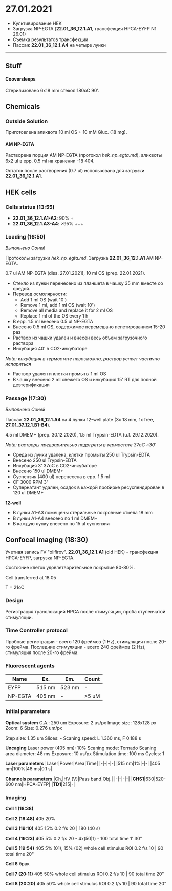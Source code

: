 27.01.2021
=========

- Культивирование HEK
- Загрузка NP-EGTA (**22.01_36_12.1.A1**, трансфекция HPCA-EYFP N1 26.01)
- Съемка результатов трансфекции
- Пассаж **22.01_36_12.1.A4** на четыре лунки

---

## Stuff
#### Cooversleeps
Стерилизовано 6x18 mm стекол 180oC 90'.


## Chemicals
### Outside Solution
Приготовлена аликвота 10 ml OS + 10 mM Gluc. (18 mg).

#### AM NP-EGTA
Растворена порция AM NP-EGTA (протокол *hek_np_egta.md*), аликвоты 6x2 ul в epp. 0.5 ml на хранении -18 404.

Остаток после растворения (0.7 ul) использована для загрузки **22.01_36_12.1.A1**.


## HEK cells
### Cells status (13:55)
- **22.01_36_12.1.A1-A2**: 90% +
- **22.01_36_12.1.A3-A4**: >95% +++

### Loading (16:50)
*Выполнено Соней*

Протоколы загрузки *hek_np_egta.md*.
Загрузка **22.01_36_12.1.A1** AM NP-EGTA.

0.7 ul AM NP-EGTA (diss. 27.01.2021), 10 ml OS (prep. 22.01.2021).

- Стекло из лунки перенесено из планшета в чашку 35 mm вместе со средой.
- Перевод осмолярности:
  - Add 1 ml OS (wait 10')
  - Remove 1 ml, add 1 ml OS (wait 10')
  - Remove all media and replace it for 2 ml OS
  - Replace 1 ml of the OS every 1 h
- В epp. 1.5 ml внесено 0.5 ul NP-EGTA
- Внесено 0.5 ml  OS, содержимое перемешано пепетированием 15-20 раз
- Раствор из чашки удален и внесен весь объем загрузочного раствора
- Инкубация 40' в CO2-инкубаторе

*Note: инкубация в термостате невозможна, раствор успеет частично испариться*

- Раствор удален и клетки промыты 1 ml OS
- В чашку внесено 2 ml свежего OS и инкубация 15' RT для полной деэтерификации

### Passage (17:30)
*Выполнено Соней*

Пассаж **22.01_36_12.1.A4** на 4 лунки 12-well plate (3x 18 mm, 1x free, **27.01_37_12.1.B1-B4**).

4.5 ml DMEM+ (prep. 30.12.2020), 1.5 ml Trypsin-EDTA (u.f. 29.12.2020).

*Note: растворы предварительно подогреты в термостате 37oC \~30'*

- Среда из лунки удалена, клетки промыты 250 ul Trypsin-EDTA
- Внесено 250 ul Trypsin-EDTA
- Инкубация 3' 37oC в CO2-инкубаторе
- Внесено 150 ul DMEM+
- Суспензия (400 ul) перенесена в epp. 1.5 ml
- CF 3000 RPM 3'
- Супернатант удален, осадок в каждой пробирке ресуспендирован в 120 ul DMEM+

**12-well**
- В лунки A1-A3 помещены стерильные покровные сткела 18 mm
- В лунки A1-A4 внесено по 1 ml DMEM+
- В каждую лунку внесено по 15 ul суспензии


## Confocal imaging (18:30)
Учетная запись FV "olifirov".
**22.01_36_12.1.A1** (old HEK) - трансфекция HPCA-EYFP, загрузка NP-EGTA.

Состояние клеток удовлетворительное покрытие 80-80%.

Cell transferred at 18:05

T = 21oC

### Design
Регистрация транслокаций HPCA после стимуляции, проба ступенчатой стимуляции.

### Time Controller protocol
Пробные регистрации - всего 120 фреймов (1 Hz), стимуляция после 20-го фрейма.
Последние стимуляции - всего 240 фреймов (2 Hz), стимуляция после 20-го фрейма.

### Fluorescent agents
|Name|Ex.|Em.|Count|
|-|-|-|-|
|EYFP|515 nm|523 nm|-|
|NP-EGTA|405 nm|-|>5 uM|

### Initial parameters
**Optical system**
C.A.: 250 um
Exposure: 2 us/px
Image size: 128x128 px
Zoom: 6
Size: 0.276 um/px

Step size: 1.35 um
Slices: -
Scaning speed: L 1.360 ms, F 0.188 s

**Uncaging**
Laser power (405 nm): 10%
Scaning mode: Tornado
Scaning area diameter: 48 ms
Exposure: 10 us/px
Stimulation time: 100 ms
Cycles: 1

**Laser parameters**
|Laser|Power|Area|Time|
|-|-|-|-|
|515 nm|1%|-|-|
|405 nm|100%|48 ms|0.1 s|

**Channels parameters**
|Ch.|HV (V)|Pass band|Obj.|
|-|-|-|-|
|**CHS1**|630|520-600 nm|HPCA-EYFP|
|**TD1**|215|-|

### Imaging

**Cell 1 (18:38)**

**Cell 2 (18:48)**
405 20%

**Cell 3 (19:10)**
405 15%
0.2 f/s 
20 | 180  (40 s) 

**Cell 4 (19:23)**
405 5%
0.2 f/s
20 - 4x(50|1) - 100
total time 1' 30"

**Cell 5 (19:54)**
405 5% (01), 15% (02)
whole cell stimulus ROI
0.2 f/s
10 | 90
total time 20"

**Cell 6**
брак

**Cell 7 (20:11)**
405 50%
whole cell stimulus ROI
0.2 f/s
10 | 90
total time 20"

**Cell 8 (20:20)**
405 50%
whole cell stimulus ROI
0.2 f/s
10 | 90
total time 20"